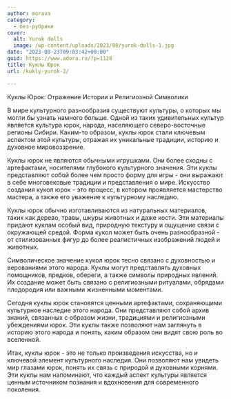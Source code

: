 ```yaml
---
author: morava
category:
  - без-рубрики
cover:
  alt: Yurok dolls
  image: /wp-content/uploads/2023/08/yurok-dolls-1.jpg
date: "2023-08-23T09:03:42+00:00"
guid: https://www.adora.ru/?p=1128
title: Куклы Юрок
url: /kukly-yurok-2/

---
```

Куклы Юрок: Отражение Истории и Религиозной Символики

В мире культурного разнообразия существуют культуры, о которых мы могли бы узнать намного больше. Одной из таких удивительных культур является культура юрок, народа, населяющего северо-восточные регионы Сибири. Каким-то образом, куклы юрок стали ключевым аспектом этой культуры, отражая их уникальные традиции, историю и духовное мировоззрение.

Куклы юрок не являются обычными игрушками. Они более сходны с артефактами, носителями глубокого культурного значения. Эти куклы представляют собой более чем просто форму для игры \- они выражают в себе многовековые традиции и представления о мире. Искусство создания кукол юрок \- это процесс, в котором проявляется мастерство мастера, а также его уважение к культурному наследию.

Куклы юрок обычно изготавливаются из натуральных материалов, таких как дерево, травы, шкуры животных и даже кости. Эти материалы придают куклам особый вид, природную текстуру и ощущение связи с окружающей средой. Форма кукол может быть очень разнообразной \- от стилизованных фигур до более реалистичных изображений людей и животных.

Символическое значение кукол юрок тесно связано с духовностью и верованиями этого народа. Куклы могут представлять духовных помощников, предков, обереги, а также символы природных явлений. Их создание может быть связано с религиозными ритуалами, обрядами плодородия или важными жизненными моментами.

Сегодня куклы юрок становятся ценными артефактами, сохраняющими культурное наследие этого народа. Они представляют собой архив знаний, связанных с образом жизни, традициями и религиозными убеждениями юрок. Эти куклы также позволяют нам заглянуть в историю этого народа и понять, каким образом они видят свою роль во вселенной.

Итак, куклы юрок \- это не только произведения искусства, но и ключевой элемент культурного наследия. Они позволяют нам увидеть мир глазами юрок, понять их связь с природой и духовными корнями. Эти куклы нам напоминают, что каждый аспект культуры является ценным источником познания и вдохновения для современного поколения.
